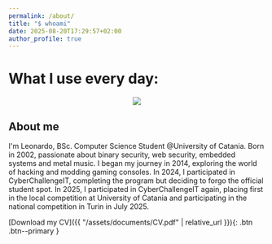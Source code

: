 ```yaml
---
permalink: /about/
title: "$ whoami"
date: 2025-08-20T17:29:57+02:00
author_profile: true
---
```

# What I use every day:

<p align="center">
    <img
      src="https://go-skill-icons.vercel.app/api/icons?i=kali,windows,git,github,docker,c,cpp,python,lua,bash,platformio,arduino,wireshark,burpsuite,hackthebox"
    />
</p>

## About me

<p align="left">I'm Leonardo, BSc. Computer Science Student @University of Catania. Born in 2002, passionate about binary security, web security, embedded systems and metal music. I began my journey in 2014, exploring the world of hacking and modding gaming consoles. In 2024, I participated in CyberChallengeIT, completing the program but deciding to forgo the official student spot. In 2025, I participated in CyberChallengeIT again, placing first in the local competition at University of Catania and participating in the national competition in Turin in July 2025.</p>

[Download my CV]({{ "/assets/documents/CV.pdf" | relative_url }}){: .btn .btn--primary }